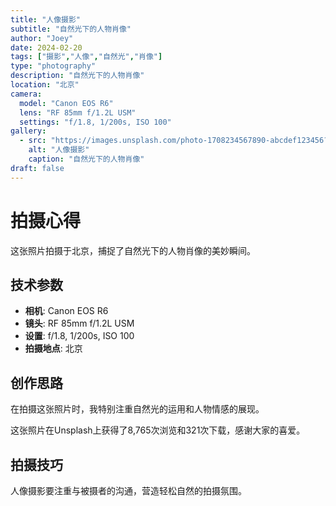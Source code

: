 ```yaml
---
title: "人像摄影"
subtitle: "自然光下的人物肖像"
author: "Joey"
date: 2024-02-20
tags: ["摄影","人像","自然光","肖像"]
type: "photography"
description: "自然光下的人物肖像"
location: "北京"
camera:
  model: "Canon EOS R6"
  lens: "RF 85mm f/1.2L USM"
  settings: "f/1.8, 1/200s, ISO 100"
gallery:
  - src: "https://images.unsplash.com/photo-1708234567890-abcdef123456?ixlib=rb-4.1.0&auto=format&fit=crop&w=1200&q=80"
    alt: "人像摄影"
    caption: "自然光下的人物肖像"
draft: false
---
```


# 拍摄心得

这张照片拍摄于北京，捕捉了自然光下的人物肖像的美妙瞬间。

## 技术参数

- **相机**: Canon EOS R6
- **镜头**: RF 85mm f/1.2L USM
- **设置**: f/1.8, 1/200s, ISO 100
- **拍摄地点**: 北京

## 创作思路

在拍摄这张照片时，我特别注重自然光的运用和人物情感的展现。

这张照片在Unsplash上获得了8,765次浏览和321次下载，感谢大家的喜爱。

## 拍摄技巧

人像摄影要注重与被摄者的沟通，营造轻松自然的拍摄氛围。
